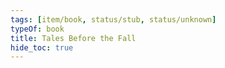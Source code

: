 ```yaml
---
tags: [item/book, status/stub, status/unknown]
typeOf: book
title: Tales Before the Fall
hide_toc: true
---
```


